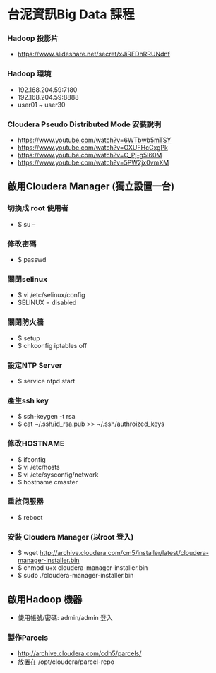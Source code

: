 # 台泥資訊Big Data 課程

### Hadoop 投影片
- https://www.slideshare.net/secret/xJiRFDhRRUNdnf

### Hadoop 環境
- 192.168.204.59:7180
- 192.168.204.59:8888
- user01 ~ user30


### Cloudera Pseudo Distributed Mode 安裝說明
- https://www.youtube.com/watch?v=6WTbwb5mTSY
- https://www.youtube.com/watch?v=OXUFHcCxgPk
- https://www.youtube.com/watch?v=C_Pj-g5I60M
- https://www.youtube.com/watch?v=5PW2jx0vmXM

## 啟用Cloudera Manager (獨立設置一台)

### 切換成 root 使用者
- $ su –

### 修改密碼
- $ passwd


### 關閉selinux
- $ vi /etc/selinux/config
- SELINUX = disabled

### 關閉防火牆
- $ setup
- $ chkconfig iptables off

### 設定NTP Server
- $ service ntpd start

### 產生ssh key
- $ ssh-keygen -t rsa
- $ cat ~/.ssh/id_rsa.pub >> ~/.ssh/authroized_keys

### 修改HOSTNAME
- $ ifconfig
- $ vi /etc/hosts
- $ vi /etc/sysconfig/network
- $ hostname cmaster

### 重啟伺服器
- $ reboot

### 安裝 Cloudera Manager (以root 登入)
- $ wget http://archive.cloudera.com/cm5/installer/latest/cloudera-manager-installer.bin
- $ chmod u+x cloudera-manager-installer.bin
- $ sudo ./cloudera-manager-installer.bin


## 啟用Hadoop 機器

- 使用帳號/密碼: admin/admin 登入

### 製作Parcels

- http://archive.cloudera.com/cdh5/parcels/
- 放置在 /opt/cloudera/parcel-repo




